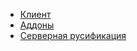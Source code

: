 - [Клиент](https://vk.com/wowruru)
- [Аддоны](addons.html)
- [Серверная русификация](https://github.com/WoWruRU/classicdb_ruRU)